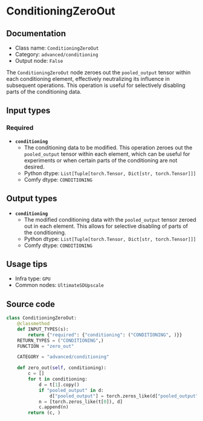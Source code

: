 # ConditioningZeroOut
## Documentation
- Class name: `ConditioningZeroOut`
- Category: `advanced/conditioning`
- Output node: `False`

The `ConditioningZeroOut` node zeroes out the `pooled_output` tensor within each conditioning element, effectively neutralizing its influence in subsequent operations. This operation is useful for selectively disabling parts of the conditioning data.
## Input types
### Required
- **`conditioning`**
    - The conditioning data to be modified. This operation zeroes out the `pooled_output` tensor within each element, which can be useful for experiments or when certain parts of the conditioning are not desired.
    - Python dtype: `List[Tuple[torch.Tensor, Dict[str, torch.Tensor]]]`
    - Comfy dtype: `CONDITIONING`
## Output types
- **`conditioning`**
    - The modified conditioning data with the `pooled_output` tensor zeroed out in each element. This allows for selective disabling of parts of the conditioning.
    - Python dtype: `List[Tuple[torch.Tensor, Dict[str, torch.Tensor]]]`
    - Comfy dtype: `CONDITIONING`
## Usage tips
- Infra type: `GPU`
- Common nodes: `UltimateSDUpscale`


## Source code
```python
class ConditioningZeroOut:
    @classmethod
    def INPUT_TYPES(s):
        return {"required": {"conditioning": ("CONDITIONING", )}}
    RETURN_TYPES = ("CONDITIONING",)
    FUNCTION = "zero_out"

    CATEGORY = "advanced/conditioning"

    def zero_out(self, conditioning):
        c = []
        for t in conditioning:
            d = t[1].copy()
            if "pooled_output" in d:
                d["pooled_output"] = torch.zeros_like(d["pooled_output"])
            n = [torch.zeros_like(t[0]), d]
            c.append(n)
        return (c, )

```
